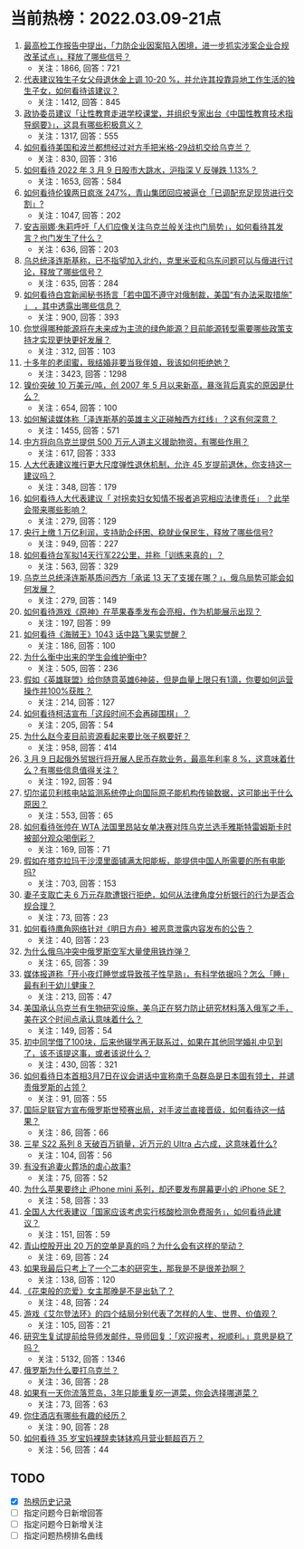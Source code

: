 # 当前热榜：2022.03.09-21点
1. [最高检工作报告中提出，「力防企业因案陷入困境，进一步抓实涉案企业合规改革试点」，释放了哪些信号？](https://www.zhihu.com/question/520734857)
    * 关注：1866, 回答：721
2. [代表建议独生子女父母退休金上调 10-20 %，并允许其投靠异地工作生活的独生子女，如何看待该建议？](https://www.zhihu.com/question/520909285)
    * 关注：1412, 回答：845
3. [政协委员建议「让性教育走进学校课堂，并组织专家出台《中国性教育技术指导纲要》」，这具有哪些积极意义？](https://www.zhihu.com/question/520530136)
    * 关注：1317, 回答：555
4. [如何看待美国和波兰都想经过对方手把米格-29战机交给乌克兰？](https://www.zhihu.com/question/520871394)
    * 关注：830, 回答：316
5. [如何看待 2022 年 3 月 9 日股市大跳水，沪指深 V 反弹跌 1.13%？](https://www.zhihu.com/question/520900235)
    * 关注：1653, 回答：584
6. [如何看待伦镍两日疯涨 247%，青山集团回应被逼仓「已调配充足现货进行交割」?](https://www.zhihu.com/question/520745672)
    * 关注：1047, 回答：202
7. [安吉丽娜·朱莉呼吁「人们应像关注乌克兰般关注也门局势」，如何看待其发言？也门发生了什么？](https://www.zhihu.com/question/520777327)
    * 关注：636, 回答：203
8. [乌总统泽连斯基称，已不指望加入北约，克里米亚和乌东问题可以与俄进行讨论，释放了哪些信号？](https://www.zhihu.com/question/520812893)
    * 关注：635, 回答：284
9. [如何看待白宫新闻秘书扬言「若中国不遵守对俄制裁，美国“有办法采取措施” 」 ，其中透露出哪些信息？](https://www.zhihu.com/question/520742048)
    * 关注：900, 回答：393
10. [你觉得哪种能源将在未来成为主流的绿色能源？目前能源转型需要哪些政策支持才实现更快更好发展？](https://www.zhihu.com/question/520383009)
    * 关注：312, 回答：103
11. [十多年的老闺蜜，我结婚非要当我伴娘，我该如何拒绝她？](https://www.zhihu.com/question/347662624)
    * 关注：3423, 回答：1298
12. [镍价突破 10 万美元/吨，创 2007 年 5 月以来新高，暴涨背后真实的原因是什么？](https://www.zhihu.com/question/520719941)
    * 关注：654, 回答：100
13. [如何解读媒体称「泽连斯基的英雄主义正碰触西方红线」？这有何深意？](https://www.zhihu.com/question/520781754)
    * 关注：1455, 回答：571
14. [中方将向乌克兰提供 500 万元人道主义援助物资，有哪些作用？](https://www.zhihu.com/question/520948873)
    * 关注：617, 回答：333
15. [人大代表建议推行更大尺度弹性退休机制，允许 45 岁提前退休，你支持这一建议吗？](https://www.zhihu.com/question/520881306)
    * 关注：348, 回答：179
16. [如何看待人大代表建议「 对拐卖妇女知情不报者追究相应法律责任」 ？此举会带来哪些影响？](https://www.zhihu.com/question/520764019)
    * 关注：279, 回答：129
17. [央行上缴 1 万亿利润，支持助企纾困、稳就业保民生，释放了哪些信号?](https://www.zhihu.com/question/520818712)
    * 关注：949, 回答：227
18. [如何看待台军拟14天行军22公里，并称「训练来真的」？](https://www.zhihu.com/question/520871273)
    * 关注：563, 回答：329
19. [乌克兰总统泽连斯基质问西方「承诺 13 天了支援在哪？」，俄乌局势可能会如何发展？](https://www.zhihu.com/question/520930511)
    * 关注：279, 回答：149
20. [如何看待游戏《原神》在苹果春季发布会亮相，作为机能展示出现？](https://www.zhihu.com/question/520897446)
    * 关注：197, 回答：99
21. [如何看待《海贼王》1043 话中路飞果实觉醒？](https://www.zhihu.com/question/520824729)
    * 关注：186, 回答：100
22. [为什么衡中出来的学生会维护衡中?](https://www.zhihu.com/question/517429267)
    * 关注：505, 回答：236
23. [假如《英雄联盟》给你随意英雄6神装，但是血量上限只有1滴，你要如何运营操作并100%获胜？](https://www.zhihu.com/question/520577551)
    * 关注：214, 回答：127
24. [如何看待柯洁宣布「这段时间不会再碰围棋」？](https://www.zhihu.com/question/519675781)
    * 关注：205, 回答：54
25. [为什么赵今麦目前资源看起来要比张子枫要好？](https://www.zhihu.com/question/416545599)
    * 关注：958, 回答：414
26. [3 月 9 日起俄外贸银行将开展人民币存款业务，最高年利率 8 %，这意味着什么？有哪些信息值得关注？](https://www.zhihu.com/question/520939739)
    * 关注：192, 回答：94
27. [切尔诺贝利核电站监测系统停止向国际原子能机构传输数据，这可能出于什么原因？](https://www.zhihu.com/question/520883840)
    * 关注：553, 回答：65
28. [如何看待张帅在 WTA 法国里昂站女单决赛对阵乌克兰选手雅斯特雷姆斯卡时被部分观众喝倒彩？](https://www.zhihu.com/question/520715553)
    * 关注：169, 回答：71
29. [假如在塔克拉玛干沙漠里面铺满太阳能板，能提供中国人所需要的所有电能吗?](https://www.zhihu.com/question/508345853)
    * 关注：703, 回答：153
30. [妻子支取亡夫 6 万元存款遭银行拒绝，如何从法律角度分析银行的行为是否合规合理？](https://www.zhihu.com/question/520871333)
    * 关注：73, 回答：23
31. [如何看待鹰角网络针对《明日方舟》被恶意泄露内容发布的公告？](https://www.zhihu.com/question/520777249)
    * 关注：40, 回答：23
32. [为什么俄乌冲突中俄罗斯空军大量使用铁炸弹？](https://www.zhihu.com/question/520493969)
    * 关注：65, 回答：39
33. [媒体报道称「开小夜灯睡觉或导致孩子性早熟」，有科学依据吗？怎么「睡」最有利于幼儿健康？](https://www.zhihu.com/question/519960092)
    * 关注：213, 回答：47
34. [美国承认乌克兰有生物研究设施，美乌正在努力防止研究材料落入俄军之手，美在这个时间点承认意味着什么？](https://www.zhihu.com/question/520908016)
    * 关注：149, 回答：54
35. [初中同学借了100块，后来他辍学再无联系过，如果在其他同学婚礼中见到了，该不该提这事，或者该说什么？](https://www.zhihu.com/question/520658458)
    * 关注：430, 回答：321
36. [如何看待日本首相3月7日在议会讲话中宣称南千岛群岛是日本固有领土，并谴责俄罗斯的占领？](https://www.zhihu.com/question/520734158)
    * 关注：91, 回答：55
37. [国际足联官方宣布俄罗斯世预赛出局，对手波兰直接晋级，如何看待这一结果？](https://www.zhihu.com/question/520870436)
    * 关注：86, 回答：66
38. [三星 S22 系列 8 天破百万销量，近万元的 UItra 占六成，这意味着什么?](https://www.zhihu.com/question/520515916)
    * 关注：104, 回答：56
39. [有没有追妻火葬场的虐心故事?](https://www.zhihu.com/question/520125263)
    * 关注：75, 回答：52
40. [为什么苹果要终止 iPhone mini 系列，却还要发布屏幕更小的 iPhone SE？](https://www.zhihu.com/question/520778892)
    * 关注：58, 回答：33
41. [全国人大代表建议「国家应该考虑实行核酸检测免费服务」，如何看待此建议？](https://www.zhihu.com/question/520892980)
    * 关注：151, 回答：59
42. [青山控股开出 20 万的空单是真的吗？为什么会有这样的举动？](https://www.zhihu.com/question/520731959)
    * 关注：69, 回答：24
43. [如果我最后只考上了一个二本的研究生，那我是不是很差劲啊？](https://www.zhihu.com/question/518557964)
    * 关注：138, 回答：120
44. [《花束般的恋爱》女主那晚是不是出轨了？](https://www.zhihu.com/question/490178796)
    * 关注：48, 回答：24
45. [游戏《艾尔登法环》的四个结局分别代表了怎样的人生、世界、价值观？](https://www.zhihu.com/question/518901789)
    * 关注：105, 回答：21
46. [研究生复试提前给导师发邮件，导师回复：「欢迎报考，祝顺利。」意思是稳了吗？](https://www.zhihu.com/question/389701976)
    * 关注：5132, 回答：1346
47. [俄罗斯为什么要打乌克兰？](https://www.zhihu.com/question/518438224)
    * 关注：36, 回答：28
48. [如果有一天你流落荒岛，3年只能重复吃一道菜，你会选择哪道菜？](https://www.zhihu.com/question/520541589)
    * 关注：73, 回答：63
49. [你住酒店有哪些有趣的经历？](https://www.zhihu.com/question/30824666)
    * 关注：90, 回答：28
50. [如何看待 35 岁宝妈裸辞卖钵钵鸡月营业额超百万？](https://www.zhihu.com/question/520688347)
    * 关注：56, 回答：44
## TODO
* [x] [热榜历史记录](hot_history/AllHot.md)
* [ ] 指定问题今日新增回答
* [ ] 指定问题今日新增关注
* [ ] 指定问题热榜排名曲线
